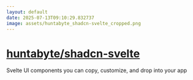 ```yaml
---
layout: default
date: 2025-07-13T09:10:29.832737
image: assets/huntabyte_shadcn-svelte_cropped.png
---
```


# [huntabyte/shadcn-svelte](https://github.com/huntabyte/shadcn-svelte)

Svelte UI components you can copy, customize, and drop into your app
